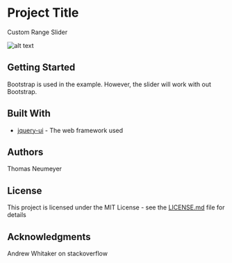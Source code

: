 # Project Title

Custom Range Slider

![alt text](https://raw.githubusercontent.com/t-neu/custom_range_slider/blob/master/slider_range.jpg)

## Getting Started

Bootstrap is used in the example. However, the slider will work with out Bootstrap.

## Built With

* [jquery-ui](https://code.jquery.com/ui/1.12.1/jquery-ui.js) - The web framework used

## Authors

Thomas Neumeyer

## License

This project is licensed under the MIT License - see the [LICENSE.md](LICENSE.md) file for details

## Acknowledgments

Andrew Whitaker on stackoverflow

